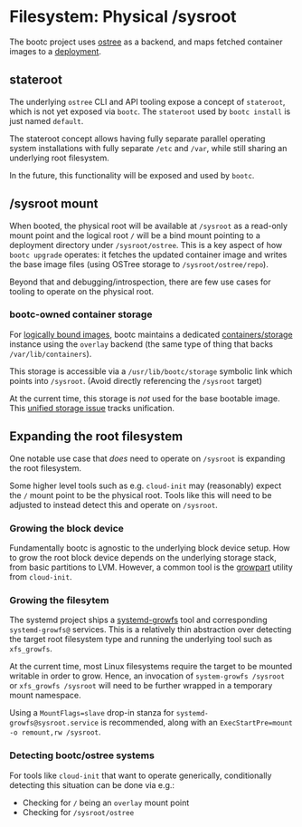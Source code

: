 # Filesystem: Physical /sysroot

The bootc project uses [ostree](https://github.com/ostreedev/ostree/) as a backend,
and maps fetched container images to a [deployment](https://ostreedev.github.io/ostree/deployment/).

## stateroot

The underlying `ostree` CLI and API tooling expose a concept of `stateroot`, which
is not yet exposed via `bootc`.  The `stateroot` used by `bootc install`
is just named `default`.

The stateroot concept allows having fully separate parallel operating
system installations with fully separate `/etc` and `/var`, while
still sharing an underlying root filesystem.

In the future, this functionality will be exposed and used by `bootc`.

## /sysroot mount

When booted, the physical root will be available at `/sysroot` as a
read-only mount point and the logical root `/` will be a bind mount
pointing to a deployment directory under `/sysroot/ostree`.  This is a
key aspect of how `bootc upgrade` operates: it fetches the updated
container image and writes the base image files (using OSTree storage
to `/sysroot/ostree/repo`).

Beyond that and debugging/introspection, there are few use cases for tooling to
operate on the physical root.

### bootc-owned container storage

For [logically bound images](experimental-logically-bound-images.md),
bootc maintains a dedicated [containers/storage](https://github.com/containers/storage)
instance using the `overlay` backend (the same type of thing that backs `/var/lib/containers`).

This storage is accessible via a `/usr/lib/bootc/storage` symbolic link which points into
`/sysroot`. (Avoid directly referencing the `/sysroot` target)

At the current time, this storage is *not* used for the base bootable image.
This [unified storage issue](https://github.com/containers/bootc/issues/20) tracks unification.

## Expanding the root filesystem

One notable use case that *does* need to operate on `/sysroot`
is expanding the root filesystem.

Some higher level tools such as e.g. `cloud-init` may (reasonably)
expect the `/` mount point to be the physical root.  Tools like
this will need to be adjusted to instead detect this and operate
on `/sysroot`.

### Growing the block device

Fundamentally bootc is agnostic to the underlying block device setup.
How to grow the root block device depends on the underlying
storage stack, from basic partitions to LVM.  However, a
common tool is the [growpart](https://manpages.debian.org/testing/cloud-guest-utils/growpart.1.en.html)
utility from `cloud-init`.

### Growing the filesytem

The systemd project ships a [systemd-growfs](https://www.freedesktop.org/software/systemd/man/latest/systemd-growfs.html#)
tool and corresponding `systemd-growfs@` services.  This is
a relatively thin abstraction over detecting the target
root filesystem type and running the underlying tool such as
`xfs_growfs`.

At the current time, most Linux filesystems require
the target to be mounted writable in order to grow.  Hence,
an invocation of `system-growfs /sysroot` or `xfs_growfs /sysroot`
will need to be further wrapped in a temporary mount namespace.

Using a `MountFlags=slave` drop-in stanza for `systemd-growfs@sysroot.service`
is recommended, along with an `ExecStartPre=mount -o remount,rw /sysroot`.

### Detecting bootc/ostree systems

For tools like `cloud-init` that want to operate generically,
conditionally detecting this situation can be done via e.g.:

- Checking for `/` being an `overlay` mount point
- Checking for `/sysroot/ostree`


